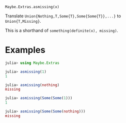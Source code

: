     Maybe.Extras.asmissing(x)

Translate `Union{Nothing,T,Some{T},Some{Some{T}},...}` to
`Union{T,Missing}`.

This is a shorthand of `something(definite(x), missing)`.

# Examples
```julia
julia> using Maybe.Extras

julia> asmissing(1)
1

julia> asmissing(nothing)
missing

julia> asmissing(Some(Some(1)))
1

julia> asmissing(Some(Some(nothing)))
missing
```
